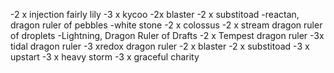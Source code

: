 -2 x injection fairly lily
-3 x kycoo
-2x  blaster 
-2 x substitoad
-reactan, dragon ruler of pebbles
-white stone 
-2 x colossus
-2 x stream dragon ruler of droplets 
-Lightning, Dragon Ruler of Drafts
-2 x Tempest dragon ruler
-3x tidal dragon ruler
-3 xredox dragon ruler
-2 x blaster
-2 x substitoad
-3 x upstart
-3 x heavy storm
-3 x graceful charity
